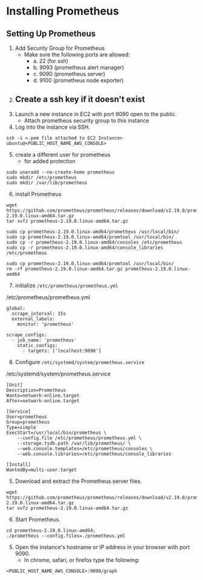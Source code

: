 # Installing Prometheus

## Setting Up Prometheus

1. Add Security Group for Prometheus
    - Make sure the following ports are allowed:
        - a. 22 (for ssh)
        - b. 9093 (prometheus alert manager)
        - c. 9090 (prometheus server)
        - d. 9100 (prometheus node exporter)
2. Create a ssh key if it doesn't exist
    - 
3. Launch a new instance in EC2 with port 9090 open to the public.
    - Attach prometheus security group to this instance
4. Log into the instance via SSH.

```
ssh -i <.pem file attached to EC2 Instance> ubuntu@<PUBLIC_HOST_NAME_AWS_CONSOLE>
```

5. create a different user for prometheus
    - for added protection

```
sudo useradd --no-create-home prometheus
sudo mkdir /etc/prometheus
sudo mkdir /var/lib/prometheus
```

6. install Prometheus

```
wget https://github.com/prometheus/prometheus/releases/download/v2.19.0/prometheus-2.19.0.linux-amd64.tar.gz
tar xvfz prometheus-2.19.0.linux-amd64.tar.gz

sudo cp prometheus-2.19.0.linux-amd64/prometheus /usr/local/bin/
sudo cp prometheus-2.19.0.linux-amd64/promtool /usr/local/bin/
sudo cp -r prometheus-2.19.0.linux-amd64/consoles /etc/prometheus
sudo cp -r prometheus-2.19.0.linux-amd64/console_libraries /etc/prometheus

sudo cp prometheus-2.19.0.linux-amd64/promtool /usr/local/bin/
rm -rf prometheus-2.19.0.linux-amd64.tar.gz prometheus-2.19.0.linux-amd64
```

7. initialize `/etc/prometheus/prometheus.yml`

/etc/prometheus/prometheus.yml
```
global:
  scrape_interval: 15s
  external_labels:
    monitor: 'prometheus'

scrape_configs:
  - job_name: 'prometheus'
    static_configs:
      - targets: ['localhost:9090']
```

8. Configure `/etc/systemd/system/prometheus.service`

/etc/systemd/system/prometheus.service
```
[Unit]
Description=Prometheus
Wants=network-online.target
After=network-online.target

[Service]
User=prometheus
Group=prometheus
Type=simple
ExecStart=/usr/local/bin/prometheus \
    --config.file /etc/prometheus/prometheus.yml \
    --storage.tsdb.path /var/lib/prometheus/ \
    --web.console.templates=/etc/prometheus/consoles \
    --web.console.libraries=/etc/prometheus/console_libraries

[Install]
WantedBy=multi-user.target
```

5. Download and extract the Prometheus server files.

```
wget https://github.com/prometheus/prometheus/releases/download/v2.19.0/prometheus-2.19.0.linux-amd64.tar.gz
tar xvfz prometheus-2.19.0.linux-amd64.tar.gz
```

6. Start Prometheus.

```
cd prometheus-2.19.0.linux-amd64;
./prometheus --config.files=./prometheus.yml
```

5. Open the instance's hostname or IP address in your browser with port 9090.
    - In chrome, safari, or firefox type the following:

```
<PUBLIC_HOST_NAME_AWS_CONSOLE>:9090/graph
```

#
